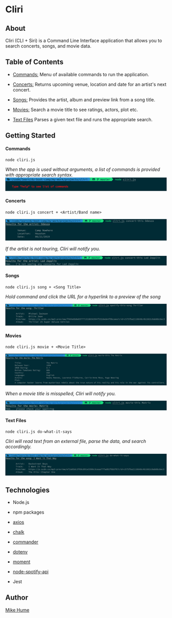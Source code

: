 
# Cliri

## About

Cliri (CLI + Siri) is a Command Line Interface application that allows you to search concerts, songs, and movie data.

## Table of Contents

- [Commands:](#commands) Menu of available commands to run the application.

- [Concerts:](#concerts) Returns upcoming venue, location and date for an artist's next concert.

- [Songs:](#songs) Provides the artist, album and preview link from a song title.

- [Movies:](#movies) Search a movie title to see ratings, actors, plot etc.

- [Text Files](#text) Parses a given text file and runs the appropriate search.

## Getting Started

#### <a name="commands"></a>Commands

```
node cliri.js
```
 
*When the app is used without arguments, a list of commands is provided with appropriate search syntax.*
![](public/images/no-args.png)

#### <a name="concerts"></a>Concerts

```
node cliri.js concert + <Artist/Band name>
```

![](public/images/concert.png)

*If the artist is not touring, Cliri will notify you.*

![](public/images/no-concert.png)

#### <a name="songs"></a>Songs

```
node cliri.js song + <Song Title>
```

*Hold command and click the URL for a hyperlink to a preview of the song*

![](public/images/song.png)

#### <a name="movies"></a>Movies

```
node cliri.js movie + <Movie Title>
```

![](public/images/movie.png)

*When a movie title is misspelled, Cliri will notify you.*

![](public/images/movie-typo.png)

#### <a name="text"></a>Text Files

```
node cliri.js do-what-it-says
```

*Cliri will read text from an external file, parse the data, and search accordingly.*

![](public/images/text-file.png)

## Technologies

* Node.js

* npm packages

* [axios](https://www.npmjs.com/package/axios)

* [chalk](https://www.npmjs.com/package/chalk)

* [commander](https://www.npmjs.com/package/commander)

* [dotenv](https://www.npmjs.com/package/dotenv)

* [moment](https://www.npmjs.com/package/moment)

* [node-spotify-api](https://www.npmjs.com/package/node-spotify-api)

* Jest

## Author

[Mike Hume](https://mahume.github.io)